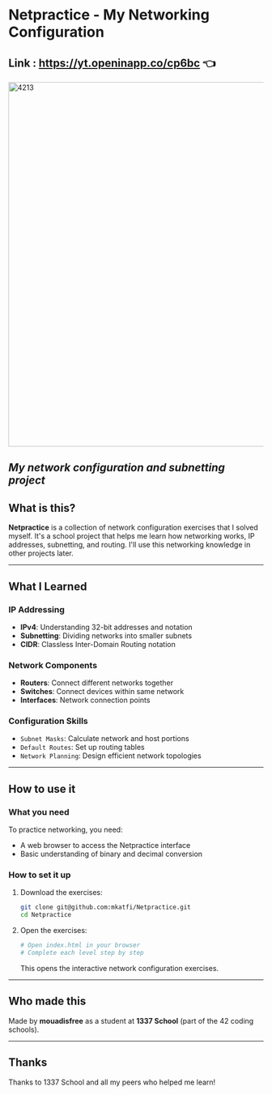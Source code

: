 # Netpractice - My Networking Configuration
## Link : https://yt.openinapp.co/cp6bc 👈
<img width="1280" height="720" alt="4213" src="https://github.com/user-attachments/assets/59ffe565-6e63-4ab8-b962-e8b8a0971d57" />

*My network configuration and subnetting project*
---
## What is this?
**Netpractice** is a collection of network configuration exercises that I solved myself. It's a school project that helps me learn how networking works, IP addresses, subnetting, and routing. I'll use this networking knowledge in other projects later.

---

## What I Learned

### IP Addressing
- **IPv4**: Understanding 32-bit addresses and notation
- **Subnetting**: Dividing networks into smaller subnets
- **CIDR**: Classless Inter-Domain Routing notation

### Network Components
- **Routers**: Connect different networks together
- **Switches**: Connect devices within same network
- **Interfaces**: Network connection points

### Configuration Skills
- `Subnet Masks`: Calculate network and host portions
- `Default Routes`: Set up routing tables
- `Network Planning`: Design efficient network topologies

---

## How to use it

### What you need
To practice networking, you need:
- A web browser to access the Netpractice interface
- Basic understanding of binary and decimal conversion

### How to set it up
1. Download the exercises:
   ```bash
   git clone git@github.com:mkatfi/Netpractice.git
   cd Netpractice


2. Open the exercises:
   ```bash
   # Open index.html in your browser
   # Complete each level step by step
   ```

   This opens the interactive network configuration exercises.

---

## Who made this
Made by **mouadisfree** as a student at **1337 School** (part of the 42 coding schools).

---

## Thanks
Thanks to 1337 School and all my peers who helped me learn!
